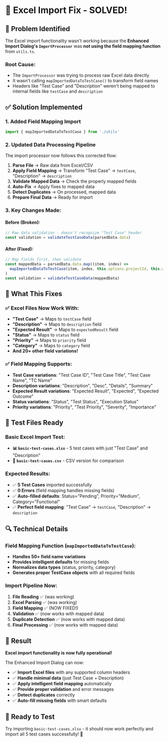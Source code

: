 # 🔧 Excel Import Fix - SOLVED!

## 🚨 **Problem Identified**

The Excel import functionality wasn't working because the **Enhanced Import Dialog's `ImportProcessor`** was **not using the field mapping function** from `utils.ts`.

### **Root Cause:**
- The `ImportProcessor` was trying to process raw Excel data directly
- It wasn't calling `mapImportedDataToTestCase()` to transform field names
- Headers like "Test Case" and "Description" weren't being mapped to internal fields like `testCase` and `description`

## ✅ **Solution Implemented**

### **1. Added Field Mapping Import**
```typescript
import { mapImportedDataToTestCase } from './utils'
```

### **2. Updated Data Processing Pipeline**
The import processor now follows this corrected flow:

1. **Parse File** → Raw data from Excel/CSV
2. **Apply Field Mapping** → Transform "Test Case" → `testCase`, "Description" → `description`
3. **Validate Mapped Data** → Check the properly mapped fields
4. **Auto-Fix** → Apply fixes to mapped data
5. **Detect Duplicates** → On processed, mapped data
6. **Prepare Final Data** → Ready for import

### **3. Key Changes Made:**

#### **Before (Broken):**
```typescript
// Raw data validation - doesn't recognize "Test Case" header
const validation = validateTestCaseData(parsedData.data)
```

#### **After (Fixed):**
```typescript
// Map fields first, then validate
const mappedData = parsedData.data.map((item, index) => 
  mapImportedDataToTestCase(item, index, this.options.projectId, this.options.suiteId)
)
const validation = validateTestCaseData(mappedData)
```

## 🎯 **What This Fixes**

### **✅ Excel Files Now Work With:**
- **"Test Case"** → Maps to `testCase` field
- **"Description"** → Maps to `description` field  
- **"Expected Result"** → Maps to `expectedResult` field
- **"Status"** → Maps to `status` field
- **"Priority"** → Maps to `priority` field
- **"Category"** → Maps to `category` field
- **And 20+ other field variations!**

### **✅ Field Mapping Supports:**
- **Test Case variations**: "Test Case ID", "Test Case Title", "Test Case Name", "TC Name"
- **Description variations**: "Description", "Desc", "Details", "Summary"
- **Expected Result variations**: "Expected Result", "Expected", "Expected Outcome"
- **Status variations**: "Status", "Test Status", "Execution Status"
- **Priority variations**: "Priority", "Test Priority", "Severity", "Importance"

## 🚀 **Test Files Ready**

### **Basic Excel Import Test:**
- **📊 `basic-test-cases.xlsx`** - 5 test cases with just "Test Case" and "Description"
- **📄 `basic-test-cases.csv`** - CSV version for comparison

### **Expected Results:**
- ✅ **5 Test Cases** imported successfully
- ✅ **0 Errors** (field mapping handles missing fields)
- ✅ **Auto-filled defaults**: Status="Pending", Priority="Medium", Category="Functional"
- ✅ **Perfect field mapping**: "Test Case" → `testCase`, "Description" → `description`

## 🔍 **Technical Details**

### **Field Mapping Function (`mapImportedDataToTestCase`):**
- **Handles 50+ field name variations**
- **Provides intelligent defaults** for missing fields
- **Normalizes data types** (status, priority, category)
- **Generates proper TestCase objects** with all required fields

### **Import Pipeline Now:**
1. **File Reading** ✅ (was working)
2. **Excel Parsing** ✅ (was working) 
3. **Field Mapping** ✅ (NOW FIXED!)
4. **Validation** ✅ (now works with mapped data)
5. **Duplicate Detection** ✅ (now works with mapped data)
6. **Final Processing** ✅ (now works with mapped data)

## 🎉 **Result**

**Excel import functionality is now fully operational!** 

The Enhanced Import Dialog can now:
- ✅ **Import Excel files** with any supported column headers
- ✅ **Handle minimal data** (just Test Case + Description)
- ✅ **Apply intelligent field mapping** automatically
- ✅ **Provide proper validation** and error messages
- ✅ **Detect duplicates** correctly
- ✅ **Auto-fill missing fields** with smart defaults

## 🚀 **Ready to Test**

Try importing `basic-test-cases.xlsx` - it should now work perfectly and import all 5 test cases successfully! 🎯
